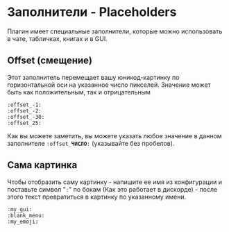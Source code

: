 # Заполнители - Placeholders

Плагин имеет специальные заполнители, которые можно использовать в чате, табличках, книгах и в GUI.

## Offset \(смещение\)

Этот заполнитель перемещает вашу юникод-картинку по горизонтальной оси на указанное число пикселей. Значение может быть как положительным, так и отрицательным

```text
:offset_-1:
:offset_-2:
:offset_-30:
:offset_25:
```

Как вы можете заметить, вы можете указать любое значение в данном заполнителе `:offset_`**`ЧИСЛО`**`:` \(указывайте без пробелов\).

## Сама картинка

Чтобы отобразить саму картинку - напишите ее имя из конфигурации и поставьте символ "`:`" по бокам \(Как это работает в дискорде\) - после этого текст превратиться в картинку по указанному имени.

```text
:my_gui:
:blank_menu:
:my_emoji:
```



